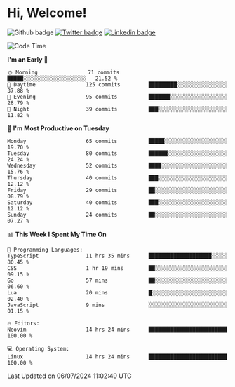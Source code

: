   # Hi, Welcome!
  ![Github badge](https://img.shields.io/github/followers/kraken-afk.svg?style=social&label=Follow&maxAge=2592000)
  [![Twitter badge](https://img.shields.io/badge/-Twitter-00acee?style=flat-square&logo=Twitter&logoColor=white)](https://twitter.com/trshppl)
  [![Linkedin badge](https://img.shields.io/badge/LinkedIn-0077B5?style=flat-square&logo=linkedin&logoColor=white)](https://www.linkedin.com/in/noveanrer)
<!--START_SECTION:waka-->
![Code Time](http://img.shields.io/badge/Code%20Time-249%20hrs%2026%20mins-blue)

**I'm an Early 🐤** 

```text
🌞 Morning                71 commits          █████░░░░░░░░░░░░░░░░░░░░   21.52 % 
🌆 Daytime                125 commits         █████████░░░░░░░░░░░░░░░░   37.88 % 
🌃 Evening                95 commits          ███████░░░░░░░░░░░░░░░░░░   28.79 % 
🌙 Night                  39 commits          ███░░░░░░░░░░░░░░░░░░░░░░   11.82 % 
```
📅 **I'm Most Productive on Tuesday** 

```text
Monday                   65 commits          █████░░░░░░░░░░░░░░░░░░░░   19.70 % 
Tuesday                  80 commits          ██████░░░░░░░░░░░░░░░░░░░   24.24 % 
Wednesday                52 commits          ████░░░░░░░░░░░░░░░░░░░░░   15.76 % 
Thursday                 40 commits          ███░░░░░░░░░░░░░░░░░░░░░░   12.12 % 
Friday                   29 commits          ██░░░░░░░░░░░░░░░░░░░░░░░   08.79 % 
Saturday                 40 commits          ███░░░░░░░░░░░░░░░░░░░░░░   12.12 % 
Sunday                   24 commits          ██░░░░░░░░░░░░░░░░░░░░░░░   07.27 % 
```


📊 **This Week I Spent My Time On** 

```text
💬 Programming Languages: 
TypeScript               11 hrs 35 mins      ████████████████████░░░░░   80.45 % 
CSS                      1 hr 19 mins        ██░░░░░░░░░░░░░░░░░░░░░░░   09.15 % 
Go                       57 mins             ██░░░░░░░░░░░░░░░░░░░░░░░   06.60 % 
Lua                      20 mins             █░░░░░░░░░░░░░░░░░░░░░░░░   02.40 % 
JavaScript               9 mins              ░░░░░░░░░░░░░░░░░░░░░░░░░   01.15 % 

🔥 Editors: 
Neovim                   14 hrs 24 mins      █████████████████████████   100.00 % 

💻 Operating System: 
Linux                    14 hrs 24 mins      █████████████████████████   100.00 % 
```


 Last Updated on 06/07/2024 11:02:49 UTC
<!--END_SECTION:waka-->